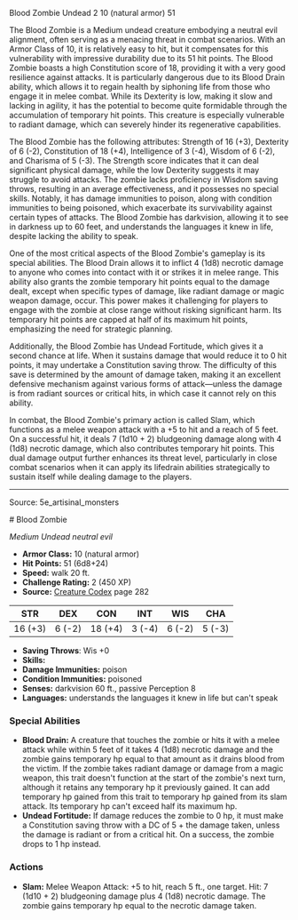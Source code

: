 <MonsterName/>Blood Zombie</MonsterName>
<CreatureType/>Undead</CreatureType>
<CR/>2</CR>
<AC/>10 (natural armor)</AC>
<HP/>51</HP>
<summary>The Blood Zombie is a Medium undead creature embodying a neutral evil alignment, often serving as a menacing threat in combat scenarios. With an Armor Class of 10, it is relatively easy to hit, but it compensates for this vulnerability with impressive durability due to its 51 hit points. The Blood Zombie boasts a high Constitution score of 18, providing it with a very good resilience against attacks. It is particularly dangerous due to its Blood Drain ability, which allows it to regain health by siphoning life from those who engage it in melee combat. While its Dexterity is low, making it slow and lacking in agility, it has the potential to become quite formidable through the accumulation of temporary hit points. This creature is especially vulnerable to radiant damage, which can severely hinder its regenerative capabilities.</summary>

<detail>

The Blood Zombie has the following attributes: Strength of 16 (+3), Dexterity of 6 (-2), Constitution of 18 (+4), Intelligence of 3 (-4), Wisdom of 6 (-2), and Charisma of 5 (-3). The Strength score indicates that it can deal significant physical damage, while the low Dexterity suggests it may struggle to avoid attacks. The zombie lacks proficiency in Wisdom saving throws, resulting in an average effectiveness, and it possesses no special skills. Notably, it has damage immunities to poison, along with condition immunities to being poisoned, which exacerbate its survivability against certain types of attacks. The Blood Zombie has darkvision, allowing it to see in darkness up to 60 feet, and understands the languages it knew in life, despite lacking the ability to speak.

One of the most critical aspects of the Blood Zombie's gameplay is its special abilities. The Blood Drain allows it to inflict 4 (1d8) necrotic damage to anyone who comes into contact with it or strikes it in melee range. This ability also grants the zombie temporary hit points equal to the damage dealt, except when specific types of damage, like radiant damage or magic weapon damage, occur. This power makes it challenging for players to engage with the zombie at close range without risking significant harm. Its temporary hit points are capped at half of its maximum hit points, emphasizing the need for strategic planning.

Additionally, the Blood Zombie has Undead Fortitude, which gives it a second chance at life. When it sustains damage that would reduce it to 0 hit points, it may undertake a Constitution saving throw. The difficulty of this save is determined by the amount of damage taken, making it an excellent defensive mechanism against various forms of attack—unless the damage is from radiant sources or critical hits, in which case it cannot rely on this ability.

In combat, the Blood Zombie's primary action is called Slam, which functions as a melee weapon attack with a +5 to hit and a reach of 5 feet. On a successful hit, it deals 7 (1d10 + 2) bludgeoning damage along with 4 (1d8) necrotic damage, which also contributes temporary hit points. This dual damage output further enhances its threat level, particularly in close combat scenarios when it can apply its lifedrain abilities strategically to sustain itself while dealing damage to the players.</detail>



---

Source: 5e_artisinal_monsters

<statblock>
# Blood Zombie

*Medium* *Undead* *neutral evil*

- **Armor Class:** 10 (natural armor)
- **Hit Points:** 51 (6d8+24)
- **Speed:** walk 20 ft.
- **Challenge Rating:** 2 (450 XP)
- **Source:** [Creature Codex](https://koboldpress.com/kpstore/product/creature-codex-for-5th-edition-dnd) page 282

| STR | DEX | CON | INT | WIS | CHA |
| --- | --- | --- | --- | --- | --- |
| 16 (+3) | 6 (-2) | 18 (+4) | 3 (-4) | 6 (-2) | 5 (-3) |

- **Saving Throws**: Wis +0
- **Skills:** 
- **Damage Immunities:** poison
- **Condition Immunities:** poisoned
- **Senses:** darkvision 60 ft., passive Perception 8
- **Languages:** understands the languages it knew in life but can't speak

### Special Abilities

- **Blood Drain:** A creature that touches the zombie or hits it with a melee attack while within 5 feet of it takes 4 (1d8) necrotic damage and the zombie gains temporary hp equal to that amount as it drains blood from the victim. If the zombie takes radiant damage or damage from a magic weapon, this trait doesn't function at the start of the zombie's next turn, although it retains any temporary hp it previously gained. It can add temporary hp gained from this trait to temporary hp gained from its slam attack. Its temporary hp can't exceed half its maximum hp.
- **Undead Fortitude:** If damage reduces the zombie to 0 hp, it must make a Constitution saving throw with a DC of 5 + the damage taken, unless the damage is radiant or from a critical hit. On a success, the zombie drops to 1 hp instead.

### Actions

- **Slam:** Melee Weapon Attack: +5 to hit, reach 5 ft., one target. Hit: 7 (1d10 + 2) bludgeoning damage plus 4 (1d8) necrotic damage. The zombie gains temporary hp equal to the necrotic damage taken.


</statblock>


